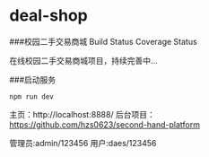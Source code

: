 # deal-shop
###校园二手交易商城
Build Status Coverage Status

在线校园二手交易商城项目，持续完善中...

###启动服务

`npm run dev`

主页：http://localhost:8888/
后台项目：https://github.com/hzs0623/second-hand-platform


管理员:admin/123456
用户:daes/123456
